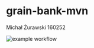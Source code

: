 # grain-bank-mvn

Michał Żurawski 160252

![example workflow](https://github.com/mi-zuri/grain-bank-mvn/actions/workflows/ci.yml/badge.svg)
